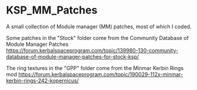 # KSP_MM_Patches
A small collection of Module manager (MM) patches, most of which I coded. 

Some patches in the "Stock" folder come from the Community Database of Module Manager Patches
https://forum.kerbalspaceprogram.com/topic/139980-130-community-database-of-module-manager-patches-for-stock-ksp/

The ring textures in the "GPP" folder come from the Minmar Kerbin Rings mod
https://forum.kerbalspaceprogram.com/topic/190029-112x-minmar-kerbin-rings-242-kopernicus/

